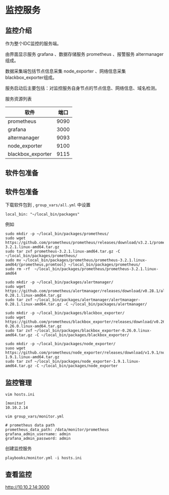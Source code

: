 # 监控服务

## 监控介绍

作为整个IDC监控的服务端。

由界面显示服务 grafana 、数据存储服务 prometheus 、报警服务 altermanager 组成。

数据采集端包括节点信息采集 node_exporter 、网络信息采集 blackbox_exporter组成。

服务启动后主要包括：对监控服务自身节点的节点信息、网络信息、域名检测。

服务资源列表

| 软件              | 端口 |
| ----------------- | ---- |
| prometheus        | 9090 |
| grafana           | 3000 |
| altermanager      | 9093 |
| node_exporter     | 9100 |
| blackbox_exporter | 9115 |

## 软件包准备

## 软件包准备

下载软件包到 , `group_vars/all.yml` 中设置 
```
local_bin: "~/local_bin/packages"
```

例如
```
sudo mkdir -p ~/local_bin/packages/prometheus/
sudo wget https://github.com/prometheus/prometheus/releases/download/v3.2.1/prometheus-3.2.1.linux-amd64.tar.gz
sudo tar zxf prometheus-3.2.1.linux-amd64.tar.gz -C ~/local_bin/packages/prometheus/
sudo mv ~/local_bin/packages/prometheus/prometheus-3.2.1.linux-amd64/{prometheus,promtool} ~/local_bin/packages/prometheus/
sudo rm -rf  ~/local_bin/packages/prometheus/prometheus-3.2.1.linux-amd64

sudo mkdir -p ~/local_bin/packages/alertmanager/
sudo wget https://github.com/prometheus/alertmanager/releases/download/v0.28.1/alertmanager-0.28.1.linux-amd64.tar.gz
sudo tar zxf ~/local_bin/packages/alertmanager/alertmanager-0.28.1.linux-amd64.tar.gz -C ~/local_bin/packages/alertmanager/

sudo mkdir -p ~/local_bin/packages/blackbox_exporter/
sudo wget https://github.com/prometheus/blackbox_exporter/releases/download/v0.26.0/blackbox_exporter-0.26.0.linux-amd64.tar.gz
sudo tar zxf ~/local_bin/packages/blackbox_exporter-0.26.0.linux-amd64.tar.gz -C ~/local_bin/packages/blackbox_exporter/

sudo mkdir -p ~/local_bin/packages/node_exporter/
suoo wget https://github.com/prometheus/node_exporter/releases/download/v1.9.1/node_exporter-1.9.1.linux-amd64.tar.gz
sudo tar zxf ~/local_bin/packages/node_exporter-1.9.1.linux-amd64.tar.gz -C ~/local_bin/packages/node_exporter

```

## 监控管理

` vim hosts.ini ` 

```
[monitor]
10.10.2.14
```
` vim group_vars/monitor.yml `
```
# prometheus data path
prometheus_data_path: /data/monitor/prometheus
grafana_admin_username: admin
grafana_admin_password: admin
```

创建监控服务

```
playbooks/monitor.yml -i hosts.ini 
```

## 查看监控

http://10.10.2.14:3000 